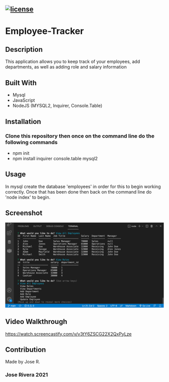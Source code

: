 ## [![license](https://img.shields.io/badge/License-MIT-yellow.svg)](https://opensource.org/licenses/MIT)

# Employee-Tracker

## Description
This application allows you to keep track of your employees, add departments, as well as adding role and salary information



## Built With
* Mysql
* JavaScript
* NodeJS (MYSQL2, Inquirer, Console.Table)

## Installation
### Clone this repository then once on the command line do the following commands
- npm init
- npm install inquirer console.table mysql2

## Usage
In mysql create the database 'employees' in order for this to begin working correctly. Once that has been done then back on the command line do 'node index' to begin.

## Screenshot

![Employee-Tracker Screenshot](/images/EmployeeTracker.png/?raw=true "Employee Tracker")

## Video Walkthrough
https://watch.screencastify.com/v/v3tY6ZSCG22X2QxPyLze

## Contribution
Made by Jose R.

### Jose Rivera 2021


